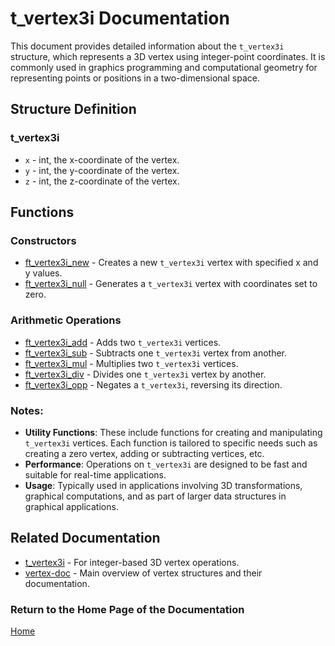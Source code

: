 # t_vertex3i Documentation

This document provides detailed information about the `t_vertex3i` structure, which represents a 3D vertex using integer-point coordinates. It is commonly used in graphics programming and computational geometry for representing points or positions in a two-dimensional space.

## Structure Definition
### t_vertex3i
- `x` - int, the x-coordinate of the vertex.
- `y` - int, the y-coordinate of the vertex.
- `z` - int, the z-coordinate of the vertex.

## Functions

### Constructors
- [ft_vertex3i_new](./ft_vertex3i_new.md) - Creates a new `t_vertex3i` vertex with specified x and y values.
- [ft_vertex3i_null](./ft_vertex3i_null.md) - Generates a `t_vertex3i` vertex with coordinates set to zero.

### Arithmetic Operations
- [ft_vertex3i_add](./ft_vertex3i_add.md) - Adds two `t_vertex3i` vertices.
- [ft_vertex3i_sub](./ft_vertex3i_sub.md) - Subtracts one `t_vertex3i` vertex from another.
- [ft_vertex3i_mul](./ft_vertex3i_mul.md) - Multiplies two `t_vertex3i` vertices.
- [ft_vertex3i_div](./ft_vertex3i_div.md) - Divides one `t_vertex3i` vertex by another.
- [ft_vertex3i_opp](./ft_vertex3i_opp.md) - Negates a `t_vertex3i`, reversing its direction.

### Notes:
- **Utility Functions**: These include functions for creating and manipulating `t_vertex3i` vertices. Each function is tailored to specific needs such as creating a zero vertex, adding or subtracting vertices, etc.
- **Performance**: Operations on `t_vertex3i` are designed to be fast and suitable for real-time applications.
- **Usage**: Typically used in applications involving 3D transformations, graphical computations, and as part of larger data structures in graphical applications.

## Related Documentation
- [t_vertex3i](./t_vertex3i.md) - For integer-based 3D vertex operations.
- [vertex-doc](../vertex-doc.md) - Main overview of vertex structures and their documentation.

### Return to the Home Page of the Documentation
[Home](../../home.md)
